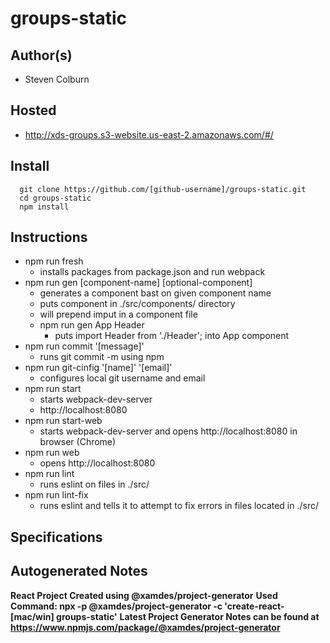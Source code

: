 # groups-static

## Author(s)

  * Steven Colburn

## Hosted

  * http://xds-groups.s3-website.us-east-2.amazonaws.com/#/

## Install

```
  git clone https://github.com/[github-username]/groups-static.git
  cd groups-static
  npm install
```

## Instructions

* npm run fresh
  * installs packages from package.json and run webpack
* npm run gen [component-name] [optional-component]
  * generates a component bast on given component name
  * puts component in ./src/components/ directory
  * will prepend imput in a component file
  * npm run gen App Header
    * puts import Header from './Header'; into App component
* npm run commit '[message]'
  * runs git commit -m using npm
* npm run git-cinfig '[name]' '[email]'
  * configures local git username and email
* npm run start
  * starts webpack-dev-server
  * http://localhost:8080
* npm run start-web
  * starts webpack-dev-server and opens http://localhost:8080 in browser (Chrome)
* npm run web
  * opens http://localhost:8080
* npm run lint
  * runs eslint on files in ./src/
* npm run lint-fix
  * runs eslint and tells it to attempt to fix errors in files located in ./src/

## Specifications

## Autogenerated Notes

**React Project Created using @xamdes/project-generator**
**Used Command: npx -p @xamdes/project-generator -c 'create-react-[mac/win] groups-static'**
**Latest Project Generator Notes can be found at https://www.npmjs.com/package/@xamdes/project-generator**
